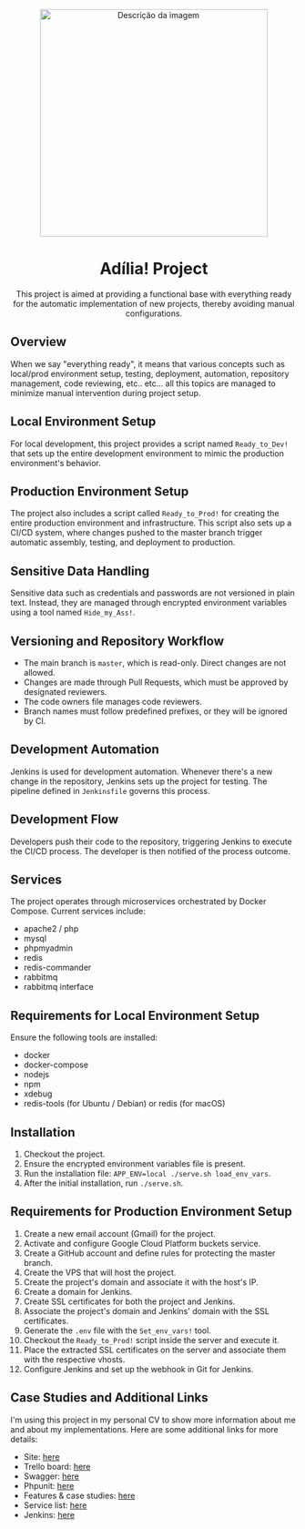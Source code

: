 <p align="center">
  <img src="https://jgomes.site/images/lotus.png" width="400" alt="Descrição da imagem" />
</p>

<h1 align="center">Adília! Project</h1>

<p align="center">This project is aimed at providing a functional base with everything ready for the automatic implementation of new projects, thereby avoiding manual configurations.</p>

## Overview

When we say "everything ready", it means that various concepts such as local/prod environment setup, testing, deployment, automation, repository management, code reviewing, etc.. etc... all this topics are managed to minimize manual intervention during project setup.

## Local Environment Setup

For local development, this project provides a script named `Ready_to_Dev!` that sets up the entire development environment to mimic the production environment's behavior.

## Production Environment Setup

The project also includes a script called `Ready_to_Prod!` for creating the entire production environment and infrastructure. This script also sets up a CI/CD system, where changes pushed to the master branch trigger automatic assembly, testing, and deployment to production.

## Sensitive Data Handling

Sensitive data such as credentials and passwords are not versioned in plain text. Instead, they are managed through encrypted environment variables using a tool named `Hide_my_Ass!`.

## Versioning and Repository Workflow

- The main branch is `master`, which is read-only. Direct changes are not allowed.
- Changes are made through Pull Requests, which must be approved by designated reviewers.
- The code owners file manages code reviewers.
- Branch names must follow predefined prefixes, or they will be ignored by CI.

## Development Automation

Jenkins is used for development automation. Whenever there's a new change in the repository, Jenkins sets up the project for testing. The pipeline defined in `Jenkinsfile` governs this process.

## Development Flow

Developers push their code to the repository, triggering Jenkins to execute the CI/CD process. The developer is then notified of the process outcome.

## Services

The project operates through microservices orchestrated by Docker Compose. Current services include:

- apache2 / php
- mysql
- phpmyadmin
- redis
- redis-commander
- rabbitmq
- rabbitmq interface

## Requirements for Local Environment Setup

Ensure the following tools are installed:
- docker
- docker-compose
- nodejs
- npm
- xdebug
- redis-tools (for Ubuntu / Debian) or redis (for macOS)

## Installation

1. Checkout the project.
2. Ensure the encrypted environment variables file is present.
3. Run the installation file: `APP_ENV=local ./serve.sh load_env_vars`.
4. After the initial installation, run `./serve.sh`.

## Requirements for Production Environment Setup

1. Create a new email account (Gmail) for the project.
2. Activate and configure Google Cloud Platform buckets service.
3. Create a GitHub account and define rules for protecting the master branch.
4. Create the VPS that will host the project.
5. Create the project's domain and associate it with the host's IP.
6. Create a domain for Jenkins.
7. Create SSL certificates for both the project and Jenkins.
8. Associate the project's domain and Jenkins' domain with the SSL certificates.
9. Generate the `.env` file with the `Set_env_vars!` tool.
10. Checkout the `Ready_to_Prod!` script inside the server and execute it.
11. Place the extracted SSL certificates on the server and associate them with the respective vhosts.
12. Configure Jenkins and set up the webhook in Git for Jenkins.

## Case Studies and Additional Links

I'm using this project in my personal CV to show more information about me and about my implementations. Here are some additional links for more details:

- Site: [here](https://jgomes.site)
- Trello board: [here](https://trello.com/b/zOuG1loa/j-gomes-site)
- Swagger: [here](https://jgomes.site/api/documentation#/Message)
- Phpunit: [here](https://jgomes.site/coverage-report/index.html)
- Features & case studies: [here](https://jgomes.site/case-studies)
- Service list: [here](https://jgomes.site/details)
- Jenkins: [here](https://jjenkins.xyz/)

